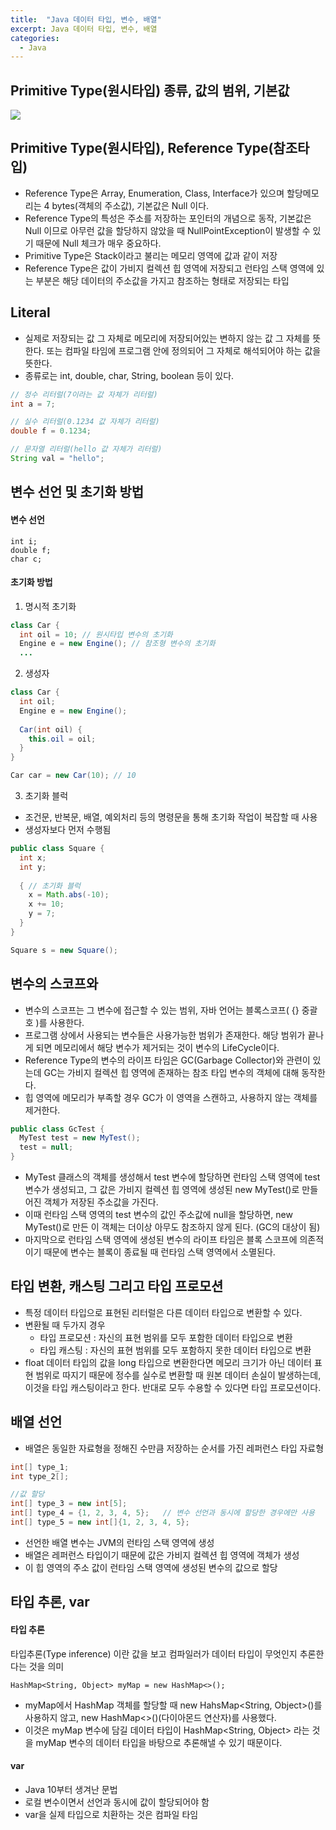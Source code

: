 ```yaml
---
title:  "Java 데이터 타입, 변수, 배열"
excerpt: Java 데이터 타입, 변수, 배열
categories:
  - Java
---
```



## Primitive Type(원시타입) 종류, 값의 범위, 기본값

<img src="https://cys779988.github.io/assets/img/java(4).png">

## Primitive Type(원시타입), Reference Type(참조타입)

- Reference Type은 Array, Enumeration, Class, Interface가 있으며 할당메모리는 4 bytes(객체의 주소값), 기본값은 Null 이다.
- Reference Type의 특성은 주소를 저장하는 포인터의 개념으로 동작, 기본값은 Null 이므로 아무런 값을 할당하지 않았을 때 NullPointException이 발생할 수 있기 때문에 Null 체크가 매우 중요하다.
- Primitive Type은 Stack이라고 불리는 메모리 영역에 값과 같이 저장
- Reference Type은 값이 가비지 컬렉션 힙 영역에 저장되고 런타임 스택 영역에 있는 부분은 해당 데이터의 주소값을 가지고 참조하는 형태로 저장되는 타입

## Literal
- 실제로 저장되는 값 그 자체로 메모리에 저장되어있는 변하지 않는 값 그 자체를 뜻한다. 또는 컴파일 타임에 프로그램 안에 정의되어 그 자체로 해석되어야 하는 값을 뜻한다.
- 종류로는 int, double, char, String, boolean 등이 있다.
  
```java
// 정수 리터럴(7이라는 값 자체가 리터럴)
int a = 7;

// 실수 리터럴(0.1234 값 자체가 리터럴)
double f = 0.1234;

// 문자열 리터럴(hello 값 자체가 리터럴)
String val = "hello";
```  

## 변수 선언 및 초기화 방법

#### 변수 선언
  
```
int i;
double f;
char c;
```  

#### 초기화 방법

1. 명시적 초기화

  
```java
class Car {
  int oil = 10; // 원시타입 변수의 초기화
  Engine e = new Engine(); // 참조형 변수의 초기화
  ...
```  

2. 생성자

  
```java
class Car {
  int oil;
  Engine e = new Engine();
  
  Car(int oil) {
    this.oil = oil;
  }
}

Car car = new Car(10); // 10
```  

3. 초기화 블럭
- 조건문, 반복문, 배열, 예외처리 등의 명령문을 통해 초기화 작업이 복잡할 때 사용
- 생성자보다 먼저 수행됨
  
```java
public class Square {
  int x;
  int y;
  
  { // 초기화 블럭
    x = Math.abs(-10);
    x += 10;
    y = 7;
  }
}

Square s = new Square();
```  

## 변수의 스코프와 
- 변수의 스코프는 그 변수에 접근할 수 있는 범위, 자바 언어는 블록스코프( {} 중괄호 )를 사용한다.
- 프로그램 상에서 사용되는 변수들은 사용가능한 범위가 존재한다. 해당 범위가 끝나게 되면 메모리에서 해당 변수가 제거되는 것이 변수의 LifeCycle이다.
- Reference Type의 변수의 라이프 타임은 GC(Garbage Collector)와 관련이 있는데 GC는 가비지 컬렉션 힙 영역에 존재하는 참조 타입 변수의 객체에 대해 동작한다.
- 힙 영역에 메모리가 부족할 경우 GC가 이 영역을 스캔하고, 사용하지 않는 객체를 제거한다.

  
```java
public class GcTest {
  MyTest test = new MyTest();
  test = null;
}
```  

- MyTest 클래스의 객체를 생성해서 test 변수에 할당하면 런타임 스택 영역에 test 변수가 생성되고, 그 값은 가비지 컬렉션 힙 영역에 생성된 new MyTest()로 만들어진 객체가 저장된 주소값을 가진다.
- 이때 런타임 스택 영역의 test 변수의 값인 주소값에 null을 할당하면, new MyTest()로 만든 이 객체는 더이상 아무도 참조하지 않게 된다. (GC의 대상이 됨)
- 마지막으로 런타임 스택 영역에 생성된 변수의 라이프 타임은 블록 스코프에 의존적이기 때문에 변수는 블록이 종료될 때 런타임 스택 영역에서 소멸된다.

## 타입 변환, 캐스팅 그리고 타입 프로모션
- 특정 데이터 타입으로 표현된 리터럴은 다른 데이터 타입으로 변환할 수 있다.
- 변환될 때 두가지 경우
  - 타입 프로모션 : 자신의 표현 범위를 모두 포함한 데이터 타입으로 변환
  - 타입 캐스팅 : 자신의 표현 범위를 모두 포함하지 못한 데이터 타입으로 변환
- float 데이터 타입의 값을 long 타입으로 변환한다면 메모리 크기가 아닌 데이터 표현 범위로 따지기 때문에 정수를 실수로 변환할 때 원본 데이터 손실이 발생하는데, 이것을 타입 캐스팅이라고 한다. 반대로 모두 수용할 수 있다면 타입 프로모션이다.

## 배열 선언
- 배열은 동일한 자료형을 정해진 수만큼 저장하는 순서를 가진 레퍼런스 타입 자료형

  
```java
int[] type_1;
int type_2[];

//값 할당
int[] type_3 = new int[5];
int[] type_4 = {1, 2, 3, 4, 5};   // 변수 선언과 동시에 할당한 경우에만 사용
int[] type_5 = new int[]{1, 2, 3, 4, 5};
```  

- 선언한 배열 변수는 JVM의 런타임 스택 영역에 생성
- 배열은 레퍼런스 타입이기 때문에 값은 가비지 컬렉션 힙 영역에 객체가 생성
- 이 힙 영역의 주소 값이 런타임 스택 영역에 생성된 변수의 값으로 할당

## 타입 추론, var

#### 타입 추론
타입추론(Type inference) 이란 값을 보고 컴파일러가 데이터 타입이 무엇인지 추론한다는 것을 의미
  
```
HashMap<String, Object> myMap = new HashMap<>();
```  

- myMap에서 HashMap 객체를 할당할 때 new HahsMap<String, Object>()를 사용하지 않고, new HashMap<>()(다이아몬드 연산자)를 사용했다.
- 이것은 myMap 변수에 담길 데이터 타입이 HashMap<String, Object> 라는 것을 myMap 변수의 데이터 타입을 바탕으로 추론해낼 수 있기 때문이다.

#### var
- Java 10부터 생겨난 문법
- 로컬 변수이면서 선언과 동시에 값이 할당되어야 함
- var을 실제 타입으로 치환하는 것은 컴파일 타임
